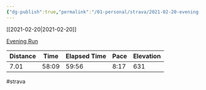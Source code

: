 ```yaml
---
{"dg-publish":true,"permalink":"/01-personal/strava/2021-02-20-evening-run/"}
---
```



[[2021-02-20\|2021-02-20]]

[Evening Run](https://www.strava.com/activities/4821269276)

| Distance | Time  | Elapsed Time | Pace | Elevation |
| -------- | ----- | ------------ | ---- | --------- |
| 7.01     | 58:09 | 59:56        | 8:17 | 631       |




#strava
